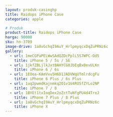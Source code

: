 ```yaml
---
layout: produk-casinghp
title: Raidops iPhone Case
categories: apple

# Produk
product-title: Raidops iPhone Case
harga: 90000
sku: hn-3709
image-drive: 1a8vGchqI9AuY_HrlpmyqcxDqZuPRNz6c
gallery:
  - url: 1meCGPaPELWwSAdQZDcPplL5S7WPC-Od5
    title: iPhone 5 / 5s / SE
  - url: 1jkfZBLjlkJxtBAHYCG0JbEqBx0evULKn
    title: iPhone 6 / 6s
  - url: 1EOoa-KAmVvu5H6D1JADVWqUTmlrdcgFu
    title: iPhone 6 Plus / 6s Plus
  - url: 1uq2pwmdKajnmkq2O1v1U4RO5fZYLo2NP
    title: iPhone 7 / 8
  - url: 1BYEt1txIoqDex2oZctTuNfgPU4d4TroJ
    title: iPhone 7 Plus / 8 Plus
  - url: 1a8vGchqI9AuY_HrlpmyqcxDqZuPRNz6c
    title: iPhone X
---
```

